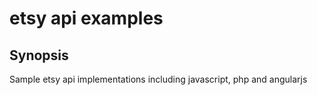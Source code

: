 # etsy api examples

## Synopsis
Sample etsy api implementations including javascript, php and angularjs
